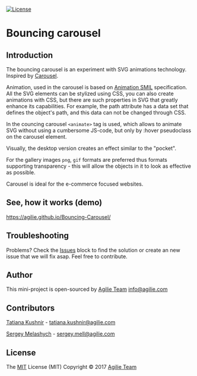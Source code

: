 [![License](https://img.shields.io/github/license/mashape/apistatus.svg)](https://github.com/agilie/Bouncing-Carousel)

# Bouncing carousel

## Introduction

The bouncing carousel is an experiment with SVG animations technology.
Inspired by [Carousel](https://dribbble.com/shots/2637299-Carousel).

Animation, used in the carousel is based on [Animation SMIL](https://developer.mozilla.org/en-US/docs/Web/SVG/SVG_animation_with_SMIL) specification.
All the SVG elements can be stylized using CSS, you can also create animations with CSS, 
but there are such properties in SVG that greatly enhance its capabilities. 
For example, the path attribute has a data set that defines the object's path, 
and this data can not be changed through CSS.

In the councing carousel `<animate>` tag is used, which allows 
to animate SVG without using a cumbersome JS-code, but only by 
:hover pseudoclass on the carousel element.

Visually, the desktop version creates an effect similar to the "pocket".

For the gallery images `png`, `gif` formats are preferred thus formats supporting 
transparency - this will allow the objects in it to look as effective as possible.

Carousel is ideal for the e-commerce focused websites.

## See, how it works (demo)

https://agilie.github.io/Bouncing-Carousel/

## Troubleshooting
Problems? Check the [Issues](https://github.com/agilie/Bouncing-Carousel/issues) block 
to find the solution or create an new issue that we will fix asap. Feel free to contribute.

## Author
This mini-project is open-sourced by [Agilie Team](https://www.agilie.com) <info@agilie.com>

## Contributors
[Tatiana Kushnir](https://github.com/tatiana-kushnir-89) - <tatiana.kushnir@agilie.com>

[Sergey Melashych](https://github.com/SergeyMell) - <sergey.mell@agilie.com>

## License
The [MIT](LICENSE.MD) License (MIT) Copyright © 2017 [Agilie Team](https://www.agilie.com)
